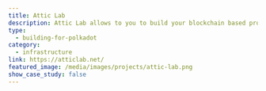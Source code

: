 ```yaml
---
title: Attic Lab
description: Attic Lab allows to you to build your blockchain based project. They built a VS Code plugin for Substrate.
type:
  - building-for-polkadot
category:
  - infrastructure
link: https://atticlab.net/
featured_image: /media/images/projects/attic-lab.png
show_case_study: false
---
```

